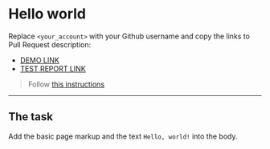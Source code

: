 # Hello world
Replace `<your_account>` with your Github username and copy the links to Pull Request description:
- [DEMO LINK](https://tillorn.github.io/layout_hello-world/)
- [TEST REPORT LINK](https://tillorn.github.io/layout_hello-world/report/html_report/)

> Follow [this instructions](https://mate-academy.github.io/layout_task-guideline/#how-to-solve-the-layout-tasks-on-github)
___

## The task
Add the basic page markup and the text `Hello, world!` into the body.
